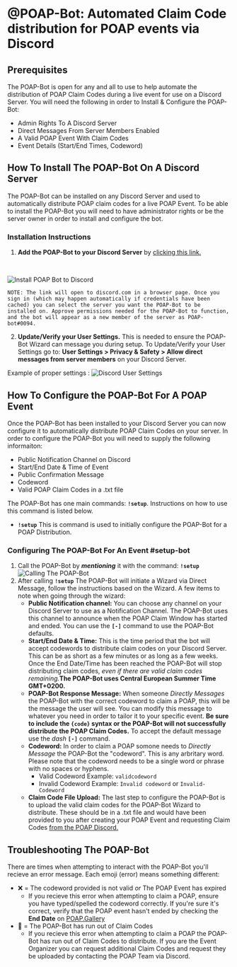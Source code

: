 # @POAP-Bot: Automated Claim Code distribution for POAP events via Discord
## Prerequisites
The POAP-Bot is open for any and all to use to help automate the distribution of POAP Claim Codes during a live event for use on a Discord Server. You will need the following in order to Install & Configure the POAP-Bot:

- Admin Rights To A Discord Server
- Direct Messages From Server Members Enabled
- A Valid POAP Event With Claim Codes
- Event Details (Start/End Times, Codeword)

## How To Install The POAP-Bot On A Discord Server
The POAP-Bot can be installed on any Discord Server and used to automatically distribute POAP claim codes for a live POAP Event. To be able to install the POAP-Bot you will need to have administrator rights or be the server owner in order to install and configure the bot. 


### Installation Instructions
1. **Add the POAP-Bot to your Discord Server** by [clicking this link.](https://discord.com/api/oauth2/authorize?client_id=764554729476194315&permissions=2112&scope=bot)
<br/>

![Install POAP Bot to Discord](./doc/poap-bot-install.gif)

`NOTE: The link will open to discord.com in a browser page. Once you sign in (which may happen automatically if credentials have been cached) you can select the server you want the POAP-Bot to be installed on. Approve permissions needed for the POAP-Bot to function, and the bot will appear as a new member of the server as POAP-bot#0094.`

2. **Update/Verify your User Settings.** This is needed to ensure the POAP-Bot Wizard can message you during setup. To Update/Verify your User Settings go to: **User Settings > Privacy & Safety > Allow direct messages from server members** on your Discord Server. 

Example of proper settings :
![Discord User Settings](https://ethstaker.cc/wp-content/uploads/2021/06/Screenshot-from-2021-06-21-15-12-43.png)

## How To Configure the POAP-Bot For A POAP Event
Once the POAP-Bot has been installed to your Discord Server you can now configure it to automatically distribute POAP Claim Codes on your server. In order to configure the POAP-Bot you will need to supply the following informaiton:
- Public Notification Channel on Discord
- Start/End Date & Time of Event
- Public Confirmation Message
- Codeword
- Valid POAP Claim Codes in a .txt file


The POAP-Bot has one main commands: **`!setup`**. Instructions on how to use this command is listed below. 
<br/>
- **`!setup`** This is command is used to initially configure the POAP-Bot for a POAP Distribution.


### Configuring The POAP-Bot For An Event #setup-bot

1. Call the POAP-Bot by **_mentioning_** it with the command: **`!setup`**
![Calling The POAP-Bot](./doc/poap-wizard.gif)
2. After calling **`!setup`** The POAP-Bot will initiate a Wizard via Direct Message, follow the instructions based on the Wizard. A few items to note when going through the wizard:
    - **Public Notification channel:** You can choose any channel on your Discord Server to use as a Notification Channel. The POAP-Bot uses this channel to announce when the POAP Claim Window has started and ended. You can use the **`[-]`** command to use the POAP-Bot defaults. 
    - **Start/End Date & Time:** This is the time period that the bot will accept codewords to distribute claim codes on your Discord Server. This can be as short as a few minutes or as long as a few weeks. Once the End Date/Time has been reached the POAP-Bot will stop distributing claim codes, _even if there are valid claim codes remaining._**The POAP-Bot uses Central European Summer Time GMT+0200.**
    - **POAP-Bot Response Message:** When someone _Directly Messages_ the POAP-Bot with the correct codeword to claim a POAP, this will be the message the user will see. You can modify this message to whatever you need in order to tailor it to your specific event. **Be sure to include the `{code}` syntax or the POAP-Bot will not successfully distribute the POAP Claim Codes.** To accept the default message use the _dash_ **`[-]`** command.
    - **Codeword:** In order to claim a POAP somone needs to _Directly Message_ the POAP-Bot the "codeword". This is any arbritary word. Please note that the codeword needs to be a single word or phrase with no spaces or hyphens. 
        - Valid Codeword Example: `validcodeword`
        - Invalid Codeword Example: `Invalid codeword` or `Invalid-Codeword`
    - **Claim Code File Upload:** The last step to configure the POAP-Bot is to upload the valid claim codes for the POAP-Bot Wizard to distribute. These should be in a .txt file and would have been provided to you after creating your POAP Event and requesting Claim Codes [from the POAP Discord.](https://discord.gg/9s8U8Bn) 


## Troubleshooting The POAP-Bot
There are times when attempting to interact with the POAP-Bot you'll recieve an error message. Each emoji (error) means something different:
- ❌ = The codeword provided is not valid _or_ The POAP Event has expired
    - If you recieve this error when attempting to claim a POAP, ensure you have typed/spelled the codeword correctly. If you're sure it's correct, verify that the POAP event hasn't ended by checking the **End Date** on [POAP.Gallery](poap.gallery/)
- 🤔 = The POAP-Bot has run out of Claim Codes
    - If you recieve this error when attempting to claim a POAP the POAP-Bot has run out of Claim Codes to distribute. If you are the Event Organizer you can request additional Claim Codes and request they be uploaded by contacting the POAP Team via Discord. 
